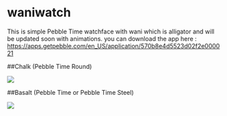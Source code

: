 # waniwatch

This is simple Pebble Time watchface with wani which is alligator and will be updated soon with animations.
you can download the app here : https://apps.getpebble.com/en_US/application/570b8e4d5523d02f2e000021


##Chalk (Pebble Time Round) 

<img src="https://www.filepicker.io/api/file/rYhkDRbSQfTS4nPN5y9A/convert?h=180&w=180">


##Basalt (Pebble Time or Pebble Time Steel) 

<img src="https://www.filepicker.io/api/file/85D1OIhOQPuIWh1fUKGQ/convert?h=168&w=144">
